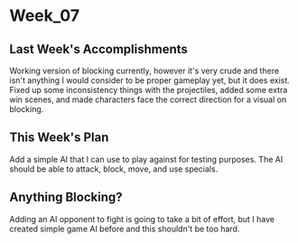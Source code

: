 Week_07
=======

## Last Week's Accomplishments

Working version of blocking currently, however it's very crude and there isn't anything I would consider to be
proper gameplay yet, but it does exist. Fixed up some inconsistency things with the projectiles, added some extra
win scenes, and made characters face the correct direction for a visual on blocking.

## This Week's Plan

Add a simple AI that I can use to play against for testing purposes. The AI should be able to attack, block,
move, and use specials.

## Anything Blocking?

Adding an AI opponent to fight is going to take a bit of effort, but I have created simple game AI before
and this shouldn't be too hard.